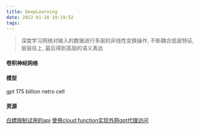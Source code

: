 ```yaml
---
title: DeepLearning
date: 2022-01-20 19:19:52
tags:
---
```

> 深度学习网络对输入的数据进行多层的非线性变换操作, 不断耦合低层特征, 层层往上, 最后得到高层的语义表达

#### 卷积神经网络

#### 模型
gpt 175 billion netro cell


#### 资源
[白嫖限制试用的api](https://juejin.cn/post/7357546247848427558)
[使用cloud function实现外网gpt代理访问](https://juejin.cn/post/7353849549540589587)